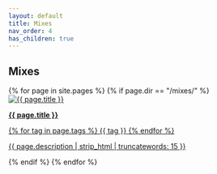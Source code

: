 ```yaml
---
layout: default
title: Mixes
nav_order: 4
has_children: true
---
```


## Mixes

<div class="card-container">
  {% for page in site.pages %}
    {% if page.dir == "/mixes/" %}
      <a href="{{ page.url | relative_url }}" class="card-link">
        <div class="card">
          <img src="{{ page.image }}" alt="{{ page.title }}">
          <div class="card-content">
            <p class="fs-2"><b>{{ page.title }}</b></p>
            <div class="tag-container">
              {% for tag in page.tags %}
                <span class="tag fs-1">{{ tag }}</span>
              {% endfor %}
            </div>
            <p class="fs-1">{{ page.description | strip_html | truncatewords: 15 }}</p>
          </div>
        </div>
      </a>
    {% endif %}
  {% endfor %}
</div>